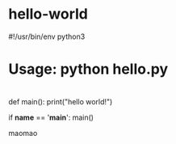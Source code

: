 # hello-world

#!/usr/bin/env python3
#
# Usage: python hello.py
# 


def main():
    print("hello world!")


if __name__ == '__main__':
    main()
   
   
 
maomao